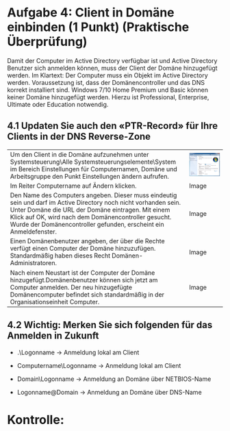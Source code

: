# Aufgabe 4: Client in Domäne einbinden (1 Punkt) (Praktische Überprüfung)

Damit der Computer im Active Directory verfügbar ist und Active Directory Benutzer sich anmelden können, muss der Client der Domäne hinzugefügt werden. Im Klartext: Der Computer muss ein Objekt im Active Directory werden.
Voraussetzung ist, dass der Domänencontroller und das DNS korrekt installiert sind. Windows 7/10 Home Premium und Basic können keiner Domäne hinzugefügt werden. Hierzu ist Professional, Enterprise, Ultimate oder Education notwendig.

## 4.1 Updaten Sie auch den «PTR-Record» für Ihre Clients in der DNS Reverse-Zone

|  | |
| ----------- | ----------- |
| Um den Client in die Domäne aufzunehmen unter Systemsteuerung\Alle Systemsteuerungselemente\System im Bereich Einstellungen für Computernamen, Domäne und Arbeitsgruppe den Punkt Einstellungen ändern aufrufen. | ![image01](/images/04-Picture1.png) |
| Im Reiter Computername auf Ändern klicken. | Image |
|Den Name des Computers angeben. Dieser muss eindeutig sein und darf im Active Directory noch nicht vorhanden sein. Unter Domäne die URL der Domäne eintragen. Mit einem Klick auf OK, wird nach dem Domänencontroller gesucht. Wurde der Domänencontroller gefunden, erscheint ein Anmeldefenster.| Image |
|Einen Domänenbenutzer angeben, der über die Rechte verfügt einen Computer der Domäne hinzuzufügen. Standardmäßig haben dieses Recht Domänen-Administratoren.| Image |
|Nach einem Neustart ist der Computer der Domäne hinzugefügt.Domänenbenutzer können sich jetzt am Computer anmelden. Der neu hinzugefügte Domänencomputer befindet sich standardmäßig in der Organisationseinheit Computer.| Image |


## 4.2 Wichtig: Merken Sie sich folgenden für das Anmelden in Zukunft

- .\Logonname -> Anmeldung lokal am Client

- Computername\Logonname -> Anmeldung lokal am Client

- Domain\Logonname -> Anmeldung an Domäne über NETBIOS-Name

- Logonname@Domain -> Anmeldung an Domäne über DNS-Name

# Kontrolle:

  



